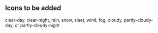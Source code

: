 ## Icons to be added

clear-day, clear-night, rain, snow, sleet, wind, fog, cloudy, partly-cloudy-day, or partly-cloudy-night